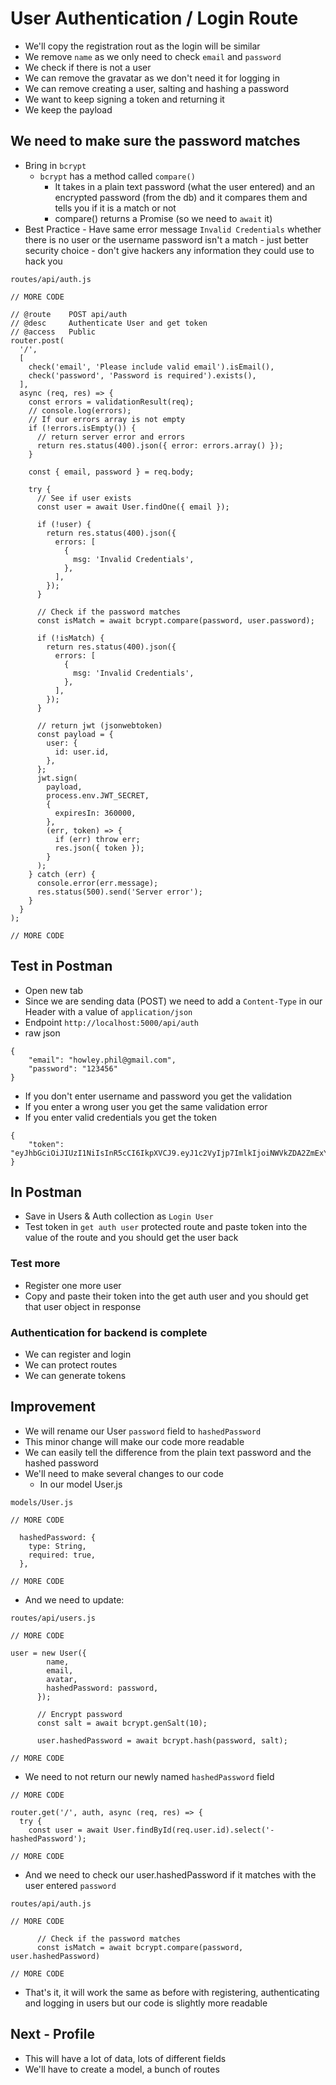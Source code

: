 # User Authentication / Login Route
* We'll copy the registration rout as the login will be similar
* We remove `name` as we only need to check `email` and `password`
* We check if there is not a user
* We can remove the gravatar as we don't need it for logging in
* We can remove creating a user, salting and hashing a password
* We want to keep signing a token and returning it
* We keep the payload

## We need to make sure the password matches
* Bring in `bcrypt`
    - `bcrypt` has a method called `compare()`
        + It takes in a plain text password (what the user entered) and an encrypted password (from the db) and it compares them and tells you if it is a match or not
        + compare() returns a Promise (so we need to `await` it)
* Best Practice - Have same error message `Invalid Credentials` whether there is no user or the username password isn't a match - just better security choice - don't give hackers any information they could use to hack you

`routes/api/auth.js`

```
// MORE CODE

// @route    POST api/auth
// @desc     Authenticate User and get token
// @access   Public
router.post(
  '/',
  [
    check('email', 'Please include valid email').isEmail(),
    check('password', 'Password is required').exists(),
  ],
  async (req, res) => {
    const errors = validationResult(req);
    // console.log(errors);
    // If our errors array is not empty
    if (!errors.isEmpty()) {
      // return server error and errors
      return res.status(400).json({ error: errors.array() });
    }

    const { email, password } = req.body;

    try {
      // See if user exists
      const user = await User.findOne({ email });

      if (!user) {
        return res.status(400).json({
          errors: [
            {
              msg: 'Invalid Credentials',
            },
          ],
        });
      }

      // Check if the password matches
      const isMatch = await bcrypt.compare(password, user.password);

      if (!isMatch) {
        return res.status(400).json({
          errors: [
            {
              msg: 'Invalid Credentials',
            },
          ],
        });
      }

      // return jwt (jsonwebtoken)
      const payload = {
        user: {
          id: user.id,
        },
      };
      jwt.sign(
        payload,
        process.env.JWT_SECRET,
        {
          expiresIn: 360000,
        },
        (err, token) => {
          if (err) throw err;
          res.json({ token });
        }
      );
    } catch (err) {
      console.error(err.message);
      res.status(500).send('Server error');
    }
  }
);

// MORE CODE
```

## Test in Postman
* Open new tab
* Since we are sending data (POST) we need to add a `Content-Type` in our Header with a value of `application/json`
* Endpoint `http://localhost:5000/api/auth`
* raw json

```
{
    "email": "howley.phil@gmail.com",
    "password": "123456"
}
```

* If you don't enter username and password you get the validation
* If you enter a wrong user you get the same validation error
* If you enter valid credentials you get the token

```
{
    "token": "eyJhbGciOiJIUzI1NiIsInR5cCI6IkpXVCJ9.eyJ1c2VyIjp7ImlkIjoiNWVkZDA2ZmExYTZlNmE2OTY2YTlhODY1In0sImlhdCI6MTU5MTU0OTEwNiwiZXhwIjoxNTkxOTA5MTA2fQ.cKCd1BP5bVHA6EMMCKN56OUm7rbo8Ko3nDBc5VvIoyQ"
}
```

## In Postman
* Save in Users & Auth collection as `Login User`
* Test token in `get auth user` protected route and paste token into the value of the route and you should get the user back

### Test more
* Register one more user
* Copy and paste their token into the get auth user and you should get that user object in response

### Authentication for backend is complete
* We can register and login
* We can protect routes
* We can generate tokens

## Improvement
* We will rename our User `password` field to `hashedPassword`
* This minor change will make our code more readable
* We can easily tell the difference from the plain text password and the hashed password
* We'll need to make several changes to our code
    - In our model User.js

`models/User.js`

```
// MORE CODE

  hashedPassword: {
    type: String,
    required: true,
  },

// MORE CODE
```

* And we need to update:

`routes/api/users.js`

```
// MORE CODE

user = new User({
        name,
        email,
        avatar,
        hashedPassword: password,
      });

      // Encrypt password
      const salt = await bcrypt.genSalt(10);

      user.hashedPassword = await bcrypt.hash(password, salt);

// MORE CODE
```

* We need to not return our newly named `hashedPassword` field

```
// MORE CODE

router.get('/', auth, async (req, res) => {
  try {
    const user = await User.findById(req.user.id).select('-hashedPassword');

// MORE CODE
```

* And we need to check our user.hashedPassword if it matches with the user entered `password`

`routes/api/auth.js`

```
// MORE CODE

      // Check if the password matches
      const isMatch = await bcrypt.compare(password, user.hashedPassword)

// MORE CODE
```

* That's it, it will work the same as before with registering, authenticating and logging in users but our code is slightly more readable

## Next - Profile
* This will have a lot of data, lots of different fields
* We'll have to create a model, a bunch of routes
